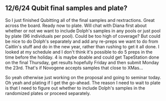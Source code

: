 ## 12/6/24 Qubit final samples and plate?

So I just finished Qubitting all of the final samples and rextractions. Great across the board. Ready now to plate. Will chat with Diana first about whether or not we want to include Dolph's samples 
in any pools or just pool by plate (96 individuals per pool). Could be too high of coverage? But could be nice to do Dolph's separately and add any re-preps we want to do from Caitlin's stuff and do 
in the new year, rather than rushing to get it all done. I looked at my schedule and I don't think it's possible to do 5 preps in the time before the holiday. 4 is maybe doable and could get 
TapeStation done on the final Thursday, get results hopefully Friday and then submit Monday the 23rd. That's if Novogene accepts samples that close to XMas...

So yeah otherwise just working on the proposal and going to seminar today. Oh yeah and plating if I get the go-ahead. The reason I need to wait to plate is that I need to figure out whether to 
include Dolph's samples in the randomized plates or proceed separately.


